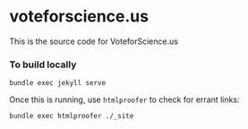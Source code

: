 # voteforscience.us #

This is the source code for VoteforScience.us



### To build locally ###

```
bundle exec jekyll serve
```

Once this is running, use `htmlproofer` to check for errant links: 
```
bundle exec htmlproofer ./_site
```
